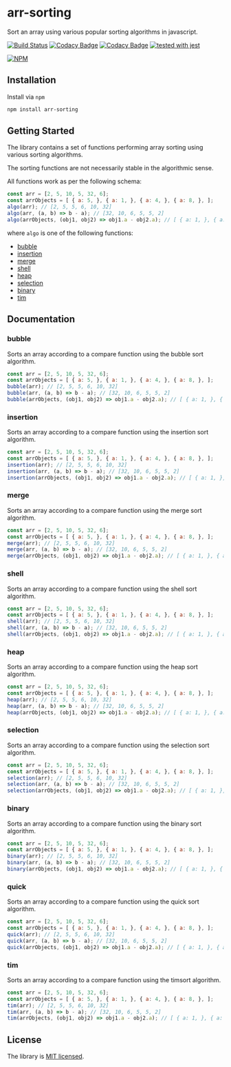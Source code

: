 # arr-sorting

Sort an array using various popular sorting algorithms in javascript.

[![Build Status](https://travis-ci.org/boristane/arr-sorting.svg?branch=master)](https://travis-ci.org/boristane/arr-sorting) [![Codacy Badge](https://api.codacy.com/project/badge/Grade/6f4ef9df6de64d15b32d824c89b05b5e)](https://www.codacy.com/app/boris.tane/arr-sorting?utm_source=github.com&utm_medium=referral&utm_content=boristane/arr-sorting&utm_campaign=Badge_Grade) [![Codacy Badge](https://api.codacy.com/project/badge/Coverage/6f4ef9df6de64d15b32d824c89b05b5e)](https://www.codacy.com/app/boris.tane/arr-sorting?utm_source=github.com&utm_medium=referral&utm_content=boristane/arr-sorting&utm_campaign=Badge_Coverage) [![tested with jest](https://img.shields.io/badge/tested_with-jest-99424f.svg)](https://github.com/facebook/jest)

[![NPM](https://nodei.co/npm/arr-sorting.png?compact=true)](https://nodei.co/npm/arr-sorting/)

## Installation

Install via `npm`

```bash
npm install arr-sorting
```

## Getting Started

The library contains a set of functions performing array sorting using various sorting algorithms.

The sorting functions are not necessarily stable in the algorithmic sense.

All functions work as per the following schema:

```js
const arr = [2, 5, 10, 5, 32, 6];
const arrObjects = [ { a: 5, }, { a: 1, }, { a: 4, }, { a: 8, }, ];
algo(arr); // [2, 5, 5, 6, 10, 32]
algo(arr, (a, b) => b - a); // [32, 10, 6, 5, 5, 2]
algo(arrObjects, (obj1, obj2) => obj1.a - obj2.a); // [ { a: 1, }, { a: 4, }, { a: 5, }, { a: 8, } ]
```

where `algo` is one of the following functions:

-   [bubble](#bubble)
-   [insertion](#insertion)
-   [merge](#merge)
-   [shell](#shell)
-   [heap](#heap)
-   [selection](#selection)
-   [binary](#binary)
-   [tim](#tim)

## Documentation

### bubble

Sorts an array according to a compare function using the bubble sort algorithm.

```js
const arr = [2, 5, 10, 5, 32, 6];
const arrObjects = [ { a: 5, }, { a: 1, }, { a: 4, }, { a: 8, }, ];
bubble(arr); // [2, 5, 5, 6, 10, 32]
bubble(arr, (a, b) => b - a); // [32, 10, 6, 5, 5, 2]
bubble(arrObjects, (obj1, obj2) => obj1.a - obj2.a); // [ { a: 1, }, { a: 4, }, { a: 5, }, { a: 8, } ]
```

### insertion

Sorts an array according to a compare function using the insertion sort algorithm.

```js
const arr = [2, 5, 10, 5, 32, 6];
const arrObjects = [ { a: 5, }, { a: 1, }, { a: 4, }, { a: 8, }, ];
insertion(arr); // [2, 5, 5, 6, 10, 32]
insertion(arr, (a, b) => b - a); // [32, 10, 6, 5, 5, 2]
insertion(arrObjects, (obj1, obj2) => obj1.a - obj2.a); // [ { a: 1, }, { a: 4, }, { a: 5, }, { a: 8, } ]
```

### merge

Sorts an array according to a compare function using the merge sort algorithm.

```js
const arr = [2, 5, 10, 5, 32, 6];
const arrObjects = [ { a: 5, }, { a: 1, }, { a: 4, }, { a: 8, }, ];
merge(arr); // [2, 5, 5, 6, 10, 32]
merge(arr, (a, b) => b - a); // [32, 10, 6, 5, 5, 2]
merge(arrObjects, (obj1, obj2) => obj1.a - obj2.a); // [ { a: 1, }, { a: 4, }, { a: 5, }, { a: 8, } ]
```

### shell

Sorts an array according to a compare function using the shell sort algorithm.

```js
const arr = [2, 5, 10, 5, 32, 6];
const arrObjects = [ { a: 5, }, { a: 1, }, { a: 4, }, { a: 8, }, ];
shell(arr); // [2, 5, 5, 6, 10, 32]
shell(arr, (a, b) => b - a); // [32, 10, 6, 5, 5, 2]
shell(arrObjects, (obj1, obj2) => obj1.a - obj2.a); // [ { a: 1, }, { a: 4, }, { a: 5, }, { a: 8, } ]
```

### heap

Sorts an array according to a compare function using the heap sort algorithm.

```js
const arr = [2, 5, 10, 5, 32, 6];
const arrObjects = [ { a: 5, }, { a: 1, }, { a: 4, }, { a: 8, }, ];
heap(arr); // [2, 5, 5, 6, 10, 32]
heap(arr, (a, b) => b - a); // [32, 10, 6, 5, 5, 2]
heap(arrObjects, (obj1, obj2) => obj1.a - obj2.a); // [ { a: 1, }, { a: 4, }, { a: 5, }, { a: 8, } ]
```

### selection

Sorts an array according to a compare function using the selection sort algorithm.

```js
const arr = [2, 5, 10, 5, 32, 6];
const arrObjects = [ { a: 5, }, { a: 1, }, { a: 4, }, { a: 8, }, ];
selection(arr); // [2, 5, 5, 6, 10, 32]
selection(arr, (a, b) => b - a); // [32, 10, 6, 5, 5, 2]
selection(arrObjects, (obj1, obj2) => obj1.a - obj2.a); // [ { a: 1, }, { a: 4, }, { a: 5, }, { a: 8, } ]
```

### binary

Sorts an array according to a compare function using the binary sort algorithm.

```js
const arr = [2, 5, 10, 5, 32, 6];
const arrObjects = [ { a: 5, }, { a: 1, }, { a: 4, }, { a: 8, }, ];
binary(arr); // [2, 5, 5, 6, 10, 32]
binary(arr, (a, b) => b - a); // [32, 10, 6, 5, 5, 2]
binary(arrObjects, (obj1, obj2) => obj1.a - obj2.a); // [ { a: 1, }, { a: 4, }, { a: 5, }, { a: 8, } ]
```

### quick

Sorts an array according to a compare function using the quick sort algorithm.

```js
const arr = [2, 5, 10, 5, 32, 6];
const arrObjects = [ { a: 5, }, { a: 1, }, { a: 4, }, { a: 8, }, ];
quick(arr); // [2, 5, 5, 6, 10, 32]
quick(arr, (a, b) => b - a); // [32, 10, 6, 5, 5, 2]
quick(arrObjects, (obj1, obj2) => obj1.a - obj2.a); // [ { a: 1, }, { a: 4, }, { a: 5, }, { a: 8, } ]
```

### tim

Sorts an array according to a compare function using the timsort algorithm.

```js
const arr = [2, 5, 10, 5, 32, 6];
const arrObjects = [ { a: 5, }, { a: 1, }, { a: 4, }, { a: 8, }, ];
tim(arr); // [2, 5, 5, 6, 10, 32]
tim(arr, (a, b) => b - a); // [32, 10, 6, 5, 5, 2]
tim(arrObjects, (obj1, obj2) => obj1.a - obj2.a); // [ { a: 1, }, { a: 4, }, { a: 5, }, { a: 8, } ]
```


## License

The library is [MIT licensed](LICENSE).
